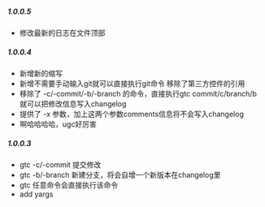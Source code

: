 
##### 1.0.0.5

* 修改最新的日志在文件顶部

##### 1.0.0.4

* 新增新的缩写
* 新增不需要手动输入git就可以直接执行git命令 移除了第三方控件的引用
* 移除了 -c/-commit/-b/-branch 的命令，直接执行gtc commit/c/branch/b就可以把修改信息写入changelog
* 提供了 -x 参数，加上这两个参数comments信息将不会写入changelog
* 啊哈哈哈哈，ugc好厉害

##### 1.0.0.3

* gtc -c/-commit 提交修改
* gtc -b/-branch 新建分支，将会自增一个新版本在changelog里
* gtc 任意命令会直接执行该命令
* add yargs
